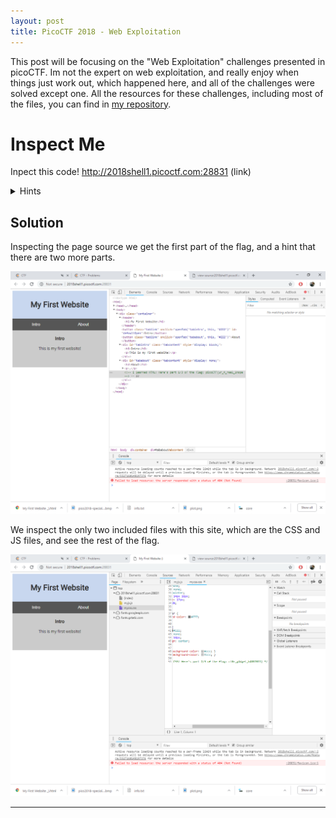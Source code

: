 ```yaml
---
layout: post
title: PicoCTF 2018 - Web Exploitation
---
```


This post will be focusing on the "Web Exploitation" challenges presented in picoCTF. Im not the expert on web exploitation, and really enjoy when things just work out, which happened here, and all of the challenges were solved except one.
All the resources for these challenges, including most of the files, you can find in [my repository](https://github.com/bear-sec/pico2018 "picoCTF2018 writeups").

# Inspect Me

Inpect this code! http://2018shell1.picoctf.com:28831 (link)

<details>
  <summary>Hints</summary>
  
    1. How do you inspect a website's code on a browser? <br>
    2. Check all the website code.
</details>

## Solution

Inspecting the page source we get the first part of the flag, and a hint that there are two more parts. 

![source](https://github.com/bear-sec/bear-sec.github.io/raw/master/images/web-inspector_1.PNG)

We inspect the only two included files with this site, which are the CSS and JS files, and see the rest of the flag.

![csource](https://github.com/bear-sec/bear-sec.github.io/raw/master/images/web-inspector_2.PNG)

----
